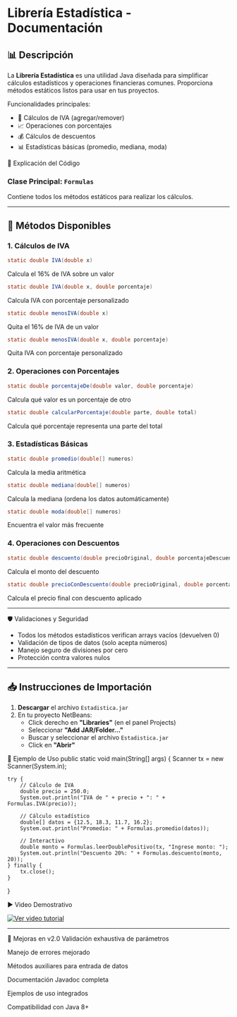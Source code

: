 
# Librería Estadística - Documentación

## 📊 Descripción

La **Librería Estadística** es una utilidad Java diseñada para simplificar cálculos estadísticos y operaciones financieras comunes. Proporciona métodos estáticos listos para usar en tus proyectos.


Funcionalidades principales:
- 🧮 Cálculos de IVA (agregar/remover)
- 📈 Operaciones con porcentajes
- 💰 Cálculos de descuentos
- 📊 Estadísticas básicas (promedio, mediana, moda)

🧠 Explicación del Código

### Clase Principal: `Formulas`
Contiene todos los métodos estáticos para realizar los cálculos.

---

## 🔢 Métodos Disponibles

### 1. Cálculos de IVA
```java
static double IVA(double x)
```
Calcula el 16% de IVA sobre un valor

```java
static double IVA(double x, double porcentaje)
```
Calcula IVA con porcentaje personalizado

```java
static double menosIVA(double x)
```
Quita el 16% de IVA de un valor

```java
static double menosIVA(double x, double porcentaje)
```
Quita IVA con porcentaje personalizado

### 2. Operaciones con Porcentajes
```java
static double porcentajeDe(double valor, double porcentaje)
```
Calcula qué valor es un porcentaje de otro

```java
static double calcularPorcentaje(double parte, double total)
```
Calcula qué porcentaje representa una parte del total

### 3. Estadísticas Básicas
```java
static double promedio(double[] numeros)
```
Calcula la media aritmética

```java
static double mediana(double[] numeros)
```
Calcula la mediana (ordena los datos automáticamente)

```java
static double moda(double[] numeros)
```
Encuentra el valor más frecuente

### 4. Operaciones con Descuentos
```java
static double descuento(double precioOriginal, double porcentajeDescuento)
```
Calcula el monto del descuento

```java
static double precioConDescuento(double precioOriginal, double porcentajeDescuento)
```
Calcula el precio final con descuento aplicado

---

🛡️ Validaciones y Seguridad

- Todos los métodos estadísticos verifican arrays vacíos (devuelven 0)
- Validación de tipos de datos (solo acepta números)
- Manejo seguro de divisiones por cero
- Protección contra valores nulos

---

## 📥 Instrucciones de Importación

1. **Descargar** el archivo `Estadistica.jar`
2. En tu proyecto NetBeans:
   - Click derecho en **"Libraries"** (en el panel Projects)
   - Seleccionar **"Add JAR/Folder..."**
   - Buscar y seleccionar el archivo `Estadistica.jar`
   - Click en **"Abrir"**



🧪 Ejemplo de Uso
public static void main(String[] args) {
    Scanner tx = new Scanner(System.in);
    
    try {
        // Cálculo de IVA
        double precio = 250.0;
        System.out.println("IVA de " + precio + ": " + Formulas.IVA(precio));
        
        // Cálculo estadístico
        double[] datos = {12.5, 18.3, 11.7, 16.2};
        System.out.println("Promedio: " + Formulas.promedio(datos));
        
        // Interactivo
        double monto = Formulas.leerDoublePositivo(tx, "Ingrese monto: ");
        System.out.println("Descuento 20%: " + Formulas.descuento(monto, 20));
    } finally {
        tx.close();
    }
}

▶️ Video Demostrativo

[![Ver video tutorial](https://img.youtube.com/vi/0JD6jw8yBec/0.jpg)](https://youtu.be/0JD6jw8yBec)

---
📌 Mejoras en v2.0
Validación exhaustiva de parámetros

Manejo de errores mejorado

Métodos auxiliares para entrada de datos

Documentación Javadoc completa

Ejemplos de uso integrados

Compatibilidad con Java 8+
